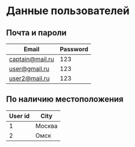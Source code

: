 # Данные пользователей

## Почта и пароли

|      Email      | Password |
| ---             | ---      |
| captain@mail.ru | 123      |
| user@gmail.ru    | 123      |
| user2@mail.ru   | 123      |

## По наличию местоположения

|      User id      | City |
| ---             | ---      |
| 1 | Москва      |
| 2    | Омск      |
